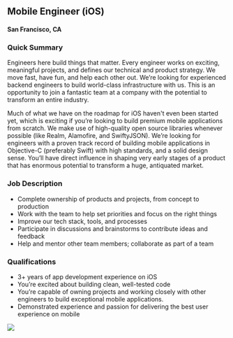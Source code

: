 ## Mobile Engineer (iOS)
#### San Francisco, CA

### Quick Summary
Engineers here build things that matter. Every engineer works on exciting, meaningful projects, and defines our technical and product strategy. We move fast, have fun, and help each other out. We’re looking for experienced backend engineers to build world-class infrastructure with us. This is an opportunity to join a fantastic team at a company with the potential to transform an entire industry.

Much of what we have on the roadmap for iOS haven't even been started yet, which is exciting if you’re looking to build premium mobile applications from scratch. We make use of high-quality open source libraries whenever possible (like Realm, Alamofire, and SwiftyJSON). We’re looking for engineers with a proven track record of building mobile applications in Objective-C (preferably Swift) with high standards, and a solid design sense. You’ll have direct influence in shaping very early stages of a product that has enormous potential to transform a huge, antiquated market.

### Job Description
+	Complete ownership of products and projects, from concept to production
+	Work with the team to help set priorities and focus on the right things
+	Improve our tech stack, tools, and processes
+	Participate in discussions and brainstorms to contribute ideas and feedback
+	Help and mentor other team members; collaborate as part of a team

### Qualifications
+	3+ years of app development experience on  iOS
+	You’re excited about building clean, well-tested code
+	You’re capable of owning projects and working closely with other engineers to build exceptional mobile applications.
+	Demonstrated experience and passion for delivering the best user experience on mobile


[<img src='https://dabuttonfactory.com/button.png?t=Apply&f=Calibri-Bold&ts=24&tc=fff&tshs=1&tshc=000&hp=20&vp=8&c=5&bgt=gradient&bgc=3d85c6&ebgc=073763'>](https://letsrockit.co/users/auth/github?job_id=u2hpznqg-mobile-engineer-ios)
